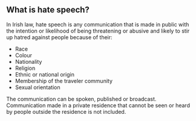 ##  What is hate speech?

In Irish law, hate speech is any communication that is made in public with the
intention or likelihood of being threatening or abusive and likely to stir up
hatred against people because of their:

  * Race 
  * Colour 
  * Nationality 
  * Religion 
  * Ethnic or national origin 
  * Membership of the traveler community 
  * Sexual orientation 

The communication can be spoken, published or broadcast. Communication made in
a private residence that cannot be seen or heard by people outside the
residence is not included.
